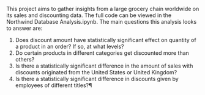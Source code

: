 This project aims to gather insights from a large grocery chain worldwide on its sales and discounting data.  The full code can be viewed in the Northwind Database Analysis.ipynb.
The main questions this analysis looks to answer are:
  1. Does discount amount have statistically significant effect on quantity of a product in an order? If so, at what levels?
  2. Do certain products in different categories get discounted more than others?
  3. Is there a statistically significant difference in the amount of sales with discounts originated from the United States or United Kingdom?
  4. Is there a statistically significant difference in discounts given by employees of different titles?¶
